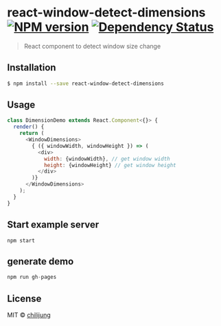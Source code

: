 # react-window-detect-dimensions [![NPM version][npm-image]][npm-url]  [![Dependency Status][daviddm-image]][daviddm-url]
> React component to detect window size change

## Installation

```sh
$ npm install --save react-window-detect-dimensions
```

## Usage

```js
class DimensionDemo extends React.Component<{}> {
  render() {
    return (
      <WindowDimensions>
        { ({ windowWidth, windowHeight }) => (
          <div>
            width: {windowWidth}, // get window width
            height: {windowHeight} // get window height
          </div>
        )}
      </WindowDimensions>
    );
  }
}
```

## Start example server

```
npm start
```

## generate demo

```js
npm run gh-pages
```

## License

MIT © [chilijung]()


[npm-image]: https://badge.fury.io/js/react-window-detect-dimensions.svg
[npm-url]: https://npmjs.org/package/react-window-detect-dimensions
[travis-image]: https://travis-ci.org/Canner/react-window-detect-dimensions.svg?branch=master
[travis-url]: https://travis-ci.org/Canner/react-window-detect-dimensions
[daviddm-image]: https://david-dm.org/Canner/react-window-detect-dimensions.svg?theme=shields.io
[daviddm-url]: https://david-dm.org/Canner/react-window-detect-dimensions
